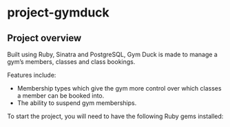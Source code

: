 # project-gymduck

## Project overview

Built using Ruby, Sinatra and PostgreSQL, Gym Duck is made to manage a gym’s members, classes and class bookings. 

Features include: 
- Membership types which give the gym more control over which classes a member can be booked into.
- The ability to suspend gym memberships.

To start the project, you will need to have the following Ruby gems installed:


